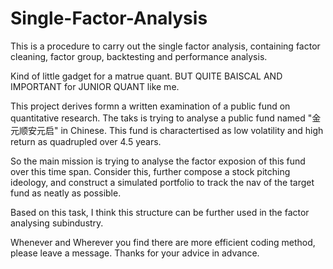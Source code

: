 # Single-Factor-Analysis
This is a procedure to carry out the single factor analysis, containing factor cleaning, factor group, backtesting and performance analysis.

Kind of little gadget for a matrue quant. BUT QUITE BAISCAL AND IMPORTANT for JUNIOR QUANT like me.

This project derives formn a written examination of a public fund on quantitative research. The taks is trying to analyse a public fund named "金元顺安元启" in Chinese. This fund is charactertised as low volatility and high return as quadrupled over 4.5 years.

So the main mission is trying to analyse the factor exposion of this fund over this time span. Consider this, further compose a stock pitching ideology, and construct a simulated portfolio to track the nav of the target fund as neatly as possible.

Based on this task, I think this structure can be further used in the factor analysing subindustry.

Whenever and Wherever you find there are more efficient coding method, please leave a message. Thanks for your advice in advance.



